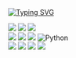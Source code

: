 <div display="flex" align='start'>
<a href="https://git.io/typing-svg"><img src="https://readme-typing-svg.demolab.com?font=Roboto&weight=500&size=16&pause=1000&color=000000&width=435&lines=Hi%2C++I+am+Sumin%2C+a+web+front-end+engineer.+%F0%9F%91%8B%F0%9F%8F%BB" alt="Typing SVG" /></a>
<br />

<img src="https://img.shields.io/badge/TypeScript-3178C6?style=flat-round&logo=typescript&logoColor=white"> <img src="https://img.shields.io/badge/React-61DAFB?style=flat-round&logo=react&logoColor=white"> <img src="https://img.shields.io/badge/Next.js-000000?style=flat-round&logo=Next.js&logoColor=white">  <br/> <img src="https://img.shields.io/badge/-Tanstack%20Query-FF4154?style=flat-round&logo=react%20query&logoColor=white" /> <img src="https://img.shields.io/badge/Zustand-%23764ABC.svg?&style=flat-round&logo=zustand&logoColor=white" /> <img src="https://img.shields.io/badge/tailwind%20css-%2338B2AC.svg?&style=flat-round&logo=tailwind%20css&logoColor=white" /> <img alt="Python" src ="https://img.shields.io/badge/StyledComponents-2A3657?style=flat-round&logo=StyledComponents&logoColor=#DB7093"/><br/> <img src="https://img.shields.io/badge/Node.js-339933?style=flat-round&logo=Node.js&logoColor=white"> 	<img src="https://img.shields.io/badge/express-%23000000.svg?&style=flat-round&logo=express&logoColor=white" /> <img src="https://img.shields.io/badge/Github-181717?style=flat-round&logo=github&logoColor=white">	<img src="https://img.shields.io/badge/jira-%230052CC.svg?&style=flat-round&logo=jira&logoColor=white" />
</div>
